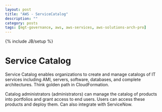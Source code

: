 ```yaml
---
layout: post
title: "AWS - ServiceCatalog"
description: ""
category: posts
tags: [mgt-governance, aws, aws-services, aws-solutions-arch-pro]
---
```

{% include JB/setup %}

# Service Catalog
Service Catalog enables organizations to create and manage catalogs of IT services including AMI, servers, software, databases, and complete architectures. Think golden path in CloudFormation.

Catalog administrators (administrators) can manage the catalog of products into portfolios and grant access to end users. Users can access these products and deploy them. Can also integrate with ServiceNow.